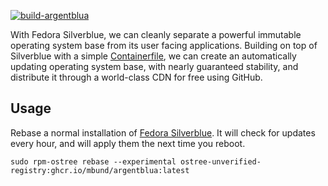 [![build-argentblua](https://github.com/mbund/argentblua/actions/workflows/build.yaml/badge.svg)](https://github.com/mbund/argentblua/actions/workflows/build.yaml)

With Fedora Silverblue, we can cleanly separate a powerful immutable operating system base from its user facing applications. Building on top of Silverblue with a simple [Containerfile](Containerfile), we can create an automatically updating operating system base, with nearly guaranteed stability, and distribute it through a world-class CDN for free using GitHub.

## Usage

Rebase a normal installation of [Fedora Silverblue](https://silverblue.fedoraproject.org). It will check for updates every hour, and will apply them the next time you reboot.

```
sudo rpm-ostree rebase --experimental ostree-unverified-registry:ghcr.io/mbund/argentblua:latest
```
